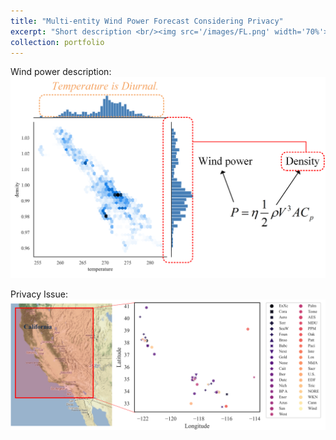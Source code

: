```yaml
---
title: "Multi-entity Wind Power Forecast Considering Privacy"
excerpt: "Short description <br/><img src='/images/FL.png' width='70%'>"
collection: portfolio
---
```


Wind power description:
<br/><img src='/images/Wind Diurnal.png'>

Privacy Issue:
<br/><img src='/images/Intro.png'>
